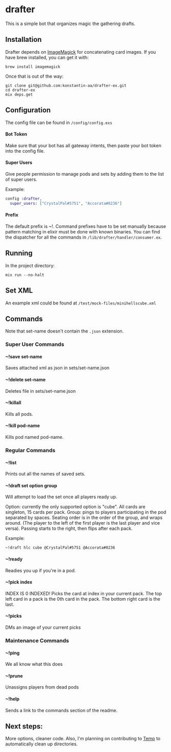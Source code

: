 # drafter

This is a simple bot that organizes magic the gathering drafts.

## Installation

Drafter depends on [ImageMagick](https://imagemagick.org/script/download.php) for concatenating card images.
If you have brew installed, you can get it with:

```shell
brew install imagemagick
```

Once that is out of the way:

```shell
git clone git@github.com:konstantin-aa/drafter-ex.git
cd drafter-ex
mix deps.get
```

## Configuration

The config file can be found in `/config/config.exs`

#### Bot Token

Make sure that your bot has all gateway intents, then paste your bot token into the config file.

#### Super Users

Give people permission to manage pods and sets by adding them to the list of super users.

Example:

```elixir
config :drafter,
  super_users: ["CrystalPal#5751", "Accorata#0236"]
```

#### Prefix

The default prefix is ~!.
Command prefixes have to be set manually because pattern matching in elixir must be done with known binaries.
You can find the dispatcher for all the commands in `/lib/drafter/handler/consumer.ex`.

## Running

In the project directory:

```shell
mix run --no-halt
```

## Set XML

An example xml could be found at `/test/mock-files/minihellscube.xml`

## Commands

Note that set-name doesn't contain the `.json` extension.

### Super User Commands

#### ~!save set-name

Saves attached xml as json in sets/set-name.json

#### ~!delete set-name

Deletes file in sets/set-name.json

#### ~!killall

Kills all pods.

#### ~!kill pod-name

Kills pod named pod-name.

### Regular Commands

#### ~!list

Prints out all the names of saved sets.

#### ~!draft set option group

Will attempt to load the set once all players ready up.

Option: currently the only supported option is "cube". All cards are singleton, 15 cards per pack.
Group: pings to players participating in the pod separated by spaces.
Seating order is in the order of the group, and wraps around. 
(The player to the left of the first player is the last player and vice versa).
Passing starts to the right, then flips after each pack.

Example:

```
~!draft hlc cube @CrystalPal#5751 @Accorata#0236
```

#### ~!ready

Readies you up if you're in a pod.

#### ~!pick index

INDEX IS 0 INDEXED!
Picks the card at index in your current pack.
The top left card in a pack is the 0th card in the pack. The bottom right card is the last.

#### ~!picks

DMs an image of your current picks

### Maintenance Commands

#### ~!ping

We all know what this does

#### ~!prune

Unassigns players from dead pods

#### ~!help

Sends a link to the commands section of the readme.

## Next steps:

More options, cleaner code. Also, I'm planning on contributing to [Temp](https://github.com/danhper/elixir-temp) to automatically clean up directories.
